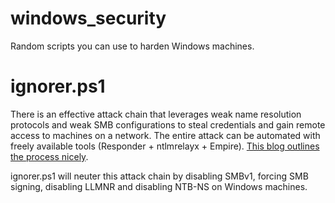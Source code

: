 # windows_security
Random scripts you can use to harden Windows machines.

# ignorer.ps1
There is an effective attack chain that leverages weak name resolution protocols and weak SMB configurations to steal credentials and gain remote access to machines on a network. The entire attack can be automated with freely available tools (Responder + ntlmrelayx + Empire). [This blog outlines the process nicely](https://byt3bl33d3r.github.io/practical-guide-to-ntlm-relaying-in-2017-aka-getting-a-foothold-in-under-5-minutes.html).

ignorer.ps1 will neuter this attack chain by disabling SMBv1, forcing SMB signing, disabling LLMNR and disabling NTB-NS on Windows machines.
